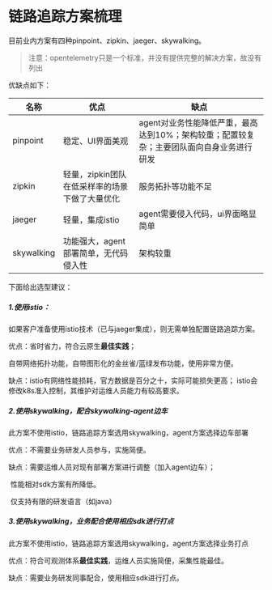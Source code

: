 # 链路追踪方案梳理

目前业内方案有四种pinpoint、zipkin、jaeger、skywalking。

> 注意：opentelemetry只是一个标准，并没有提供完整的解决方案，故没有列出

优缺点如下：

| 名称       | 优点                                           | 缺点                                                         |
| ---------- | ---------------------------------------------- | ------------------------------------------------------------ |
| pinpoint   | 稳定、UI界面美观                               | agent对业务性能降低严重，最高达到10%；架构较重；配置较复杂；主要团队面向自身业务进行研发 |
| zipkin     | 轻量，zipkin团队在低采样率的场景下做了大量优化 | 服务拓扑等功能不足                                           |
| jaeger     | 轻量，集成istio                                | agent需要侵入代码，ui界面略显简单                            |
| skywalking | 功能强大，agent部署简单，无代码侵入性          | 架构较重                                                     |

下面给出选型建议：

##### 1.使用istio：

如果客户准备使用istio技术（已与jaeger集成），则无需单独配置链路追踪方案。

优点：省时省力，符合云原生**最佳实践**；

​            自带网络拓扑功能，自带图形化的金丝雀/蓝绿发布功能，使用非常方便。

缺点：istio有网络性能损耗，官方数据是百分之十，实际可能损失更高；
			istio会修改k8s准入控制，其维护对运维人员能力有较高要求。

##### 2.使用skywalking，配合skywalking-agent边车

此方案不使用istio，链路追踪方案选用skywalking，agent方案选择边车部署

优点：不需要业务研发人员参与，实施简便。

缺点：需要运维人员对现有部署方案进行调整（加入agent边车）；

​            性能相对sdk方案有所降低。

​            仅支持有限的研发语言（如java）

##### 3.使用skywalking，业务配合使用相应sdk进行打点

此方案不使用istio，链路追踪方案选用skywalking，agent方案选择业务打点

优点：符合可观测体系**最佳实践**，运维人员实施简便，采集性能最佳。

缺点：需要业务研发同事配合，使用相应sdk进行打点。